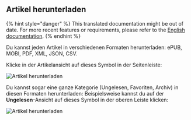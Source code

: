 Artikel herunterladen
---------------------

{% hint style="danger" %}
This translated documentation might be out of date. For more recent features or requirements, please refer to the [English documentation](https://doc.wallabag.org/en/).
{% endhint %}

Du kannst jeden Artikel in verschiedenen Formaten herunterladen: ePUB,
MOBI, PDF, XML, JSON, CSV.

Klicke in der Artikelansicht auf dieses Symbol in der Seitenleiste:

![Artikel herunterladen](../../../img/user/download_article.png)

Du kannst sogar eine ganze Kategorie (Ungelesen, Favoriten, Archiv) in
diesen Formaten herunterladen: Beispielsweise kannst du auf der
**Ungelesen**-Ansicht auf dieses Symbol in der oberen Leiste klicken:

![Artikel herunterladen](../../../img/user/download_articles.png)
